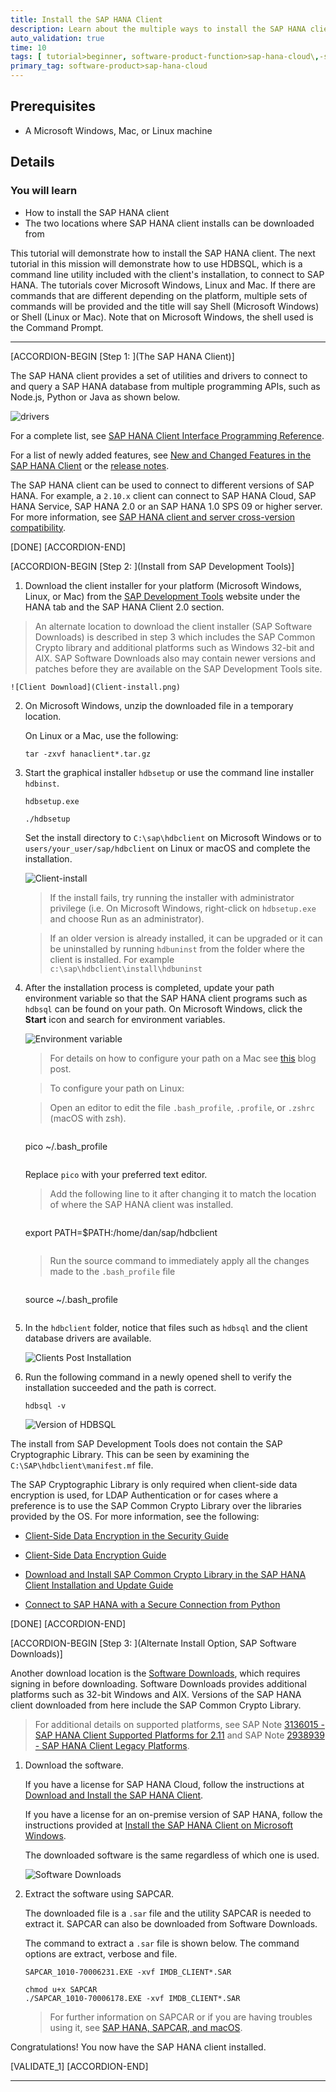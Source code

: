 ```yaml
---
title: Install the SAP HANA Client
description: Learn about the multiple ways to install the SAP HANA client.
auto_validation: true
time: 10
tags: [ tutorial>beginner, software-product-function>sap-hana-cloud\,-sap-hana-database, software-product>sap-hana, software-product>sap-hana\,-express-edition]
primary_tag: software-product>sap-hana-cloud
---
```


## Prerequisites
 - A Microsoft Windows, Mac, or Linux machine

## Details
### You will learn
  - How to install the SAP HANA client
  - The two locations where SAP HANA client installs can be downloaded from

This tutorial will demonstrate how to install the SAP HANA client.  The next tutorial in this mission will demonstrate how to use HDBSQL, which is a command line utility included with the client's installation, to connect to SAP HANA.  The tutorials  cover Microsoft Windows, Linux and Mac.  If there are commands that are different depending on the platform, multiple sets of commands will be provided and the title will say Shell (Microsoft Windows) or Shell (Linux or Mac).  Note that on Microsoft Windows, the shell used is the Command Prompt.

---

[ACCORDION-BEGIN [Step 1: ](The SAP HANA Client)]

The SAP HANA client provides a set of utilities and drivers to connect to and query a SAP HANA database from multiple programming APIs, such as Node.js, Python or Java as shown below.  

![drivers](drivers.png)  

For a complete list, see [SAP HANA Client Interface Programming Reference](https://help.sap.com/viewer/f1b440ded6144a54ada97ff95dac7adf/latest/en-US).  

For a list of newly added features, see [New and Changed Features in the SAP HANA Client](https://help.sap.com/viewer/79ae9d3916b84356a89744c65793b924/latest/en-US) or the [release notes](https://launchpad.support.sap.com/#/notes/2941449).

The SAP HANA client can be used to connect to different versions of SAP HANA.  For example, a `2.10.x` client can connect to SAP HANA Cloud, SAP HANA Service, SAP HANA 2.0 or an SAP HANA 1.0 SPS 09 or higher server.  For more information, see [SAP HANA client and server cross-version compatibility](https://launchpad.support.sap.com/#/notes/0001906576).

[DONE]
[ACCORDION-END]

[ACCORDION-BEGIN [Step 2: ](Install from SAP Development Tools)]

1. Download the client installer for your platform (Microsoft Windows, Linux, or Mac) from the [SAP Development Tools](https://tools.hana.ondemand.com/#hanatools) website under the HANA tab and the SAP HANA Client 2.0 section.
>An alternate location to download the client installer (SAP Software Downloads) is described in step 3 which includes the SAP Common Crypto library and additional platforms such as Windows 32-bit and AIX.  SAP Software Downloads also may contain newer versions and patches before they are available on the SAP Development Tools site.

    ![Client Download](Client-install.png)

2. On Microsoft Windows, unzip the downloaded file in a temporary location.

    On Linux or a Mac, use the following:

    ```Shell (Linux or Mac)
    tar -zxvf hanaclient*.tar.gz
    ```  

3. Start the graphical installer `hdbsetup` or use the command line installer `hdbinst`.  

    ```Shell (Microsoft Windows)
    hdbsetup.exe
    ```

    ```Shell (Linux or Mac)
    ./hdbsetup
    ```  

    Set the install directory to `C:\sap\hdbclient` on Microsoft Windows or to `users/your_user/sap/hdbclient` on Linux or macOS and complete the installation.  

    ![Client-install](client-installer.png)

    > If the install fails, try running the installer with administrator privilege (i.e. On Microsoft Windows, right-click on `hdbsetup.exe` and choose Run as an administrator).

    > If an older version is already installed, it can be upgraded or it can be uninstalled by running `hdbuninst` from the folder where the client is installed.  For example `c:\sap\hdbclient\install\hdbuninst`

4. After the installation process is completed, update your path environment variable so that the SAP HANA client programs such as `hdbsql` can be found on your path.  On Microsoft Windows, click the **Start** icon and search for environment variables.

    ![Environment variable](env-variable.png)


    >For details on how to configure your path on a Mac see [this](https://blogs.sap.com/2020/04/03/quick-tip-how-to-add-hdbsql-to-a-path-on-macos/) blog post.

    >To configure your path on Linux:

    >Open an editor to edit the file `.bash_profile`, `.profile`, or `.zshrc` (macOS with zsh).

    >```Shell (Linux or Mac)
    pico ~/.bash_profile
    >```
    Replace `pico` with your preferred text editor.

    >Add the following line to it after changing it to match the location of where the SAP HANA client was installed.

    >```Shell (Linux or Mac)
    export PATH=$PATH:/home/dan/sap/hdbclient
    >```

    >Run the source command to immediately apply all the changes made to the `.bash_profile` file

    >```Shell (Linux or Mac)
    source ~/.bash_profile
    >```

5. In the `hdbclient` folder, notice that files such as `hdbsql` and the client database drivers are available.  

    ![Clients Post Installation](Clients-post-installation.png)


6. Run the following command in a newly opened shell to verify the installation succeeded and the path is correct.

    ```Shell
    hdbsql -v
    ```

    ![Version of HDBSQL](command-Prompt.png)


The install from  SAP Development Tools does not contain the SAP Cryptographic Library.  This can be seen by examining the `C:\SAP\hdbclient\manifest.mf` file.  

The SAP Cryptographic Library is only required when client-side data encryption is used, for LDAP Authentication or for cases where a preference is to use the SAP Common Crypto Library over the libraries provided by the OS.  For more information, see the following:  

  - [Client-Side Data Encryption in the Security Guide](https://help.sap.com/viewer/b3ee5778bc2e4a089d3299b82ec762a7/latest/en-US/d7dc0b57c68d442ebc2af3815d9ea11e.html)  

  - [Client-Side Data Encryption Guide](https://help.sap.com/viewer/a7bd9a05faca4d6f8d26b1848a00a578/latest/en-US/101498bb299745b586007fcac404a966.html)  

  - [Download and Install SAP Common Crypto Library in the SAP HANA Client Installation and Update Guide](https://help.sap.com/viewer/8e208b44c0784f028b948958ef1d05e7/latest/en-US/463d3ceeb7404eca8762dfe74e9cff62.html)  

  - [Connect to SAP HANA with a Secure Connection from Python](hana-python-secure-connection)

[DONE]
[ACCORDION-END]


[ACCORDION-BEGIN [Step 3: ](Alternate Install Option, SAP Software Downloads)]

Another download location is the [Software Downloads](https://support.sap.com/en/my-support/software-downloads.html), which requires signing in before downloading.  Software Downloads provides additional platforms such as 32-bit Windows and AIX.  Versions of the SAP HANA client downloaded from here include the SAP Common Crypto Library.

> For additional details on supported platforms, see SAP Note [3136015 - SAP HANA Client Supported Platforms for 2.11](https://launchpad.support.sap.com/#/notes/3136015) and SAP Note [2938939 - SAP HANA Client Legacy Platforms](https://launchpad.support.sap.com/#/notes/2938939).

1. Download the software.  

    If you have a license for SAP HANA Cloud, follow the instructions at [Download and Install the SAP HANA Client](https://help.sap.com/viewer/db19c7071e5f4101837e23f06e576495/cloud/en-US/16155c86453943a5b62236535ecc7429.html).   

    If you have a license for an on-premise version of SAP HANA, follow the instructions provided at  [Install the SAP HANA Client on Microsoft Windows](https://help.sap.com/viewer/8e208b44c0784f028b948958ef1d05e7/latest/en-US/c5d4a5c3bb57101486b683177bee7725.html).   

    The downloaded software is the same regardless of which one is used.

    ![Software Downloads](softwareDownload.png)

2. Extract the software using SAPCAR.

    The downloaded file is a `.sar` file and the utility SAPCAR is needed to extract it.  SAPCAR can also be downloaded from Software Downloads.

    The command to extract a `.sar` file is shown below.  The command options are extract, verbose and file.

    ```Shell (Microsoft Windows Command Prompt)
    SAPCAR_1010-70006231.EXE -xvf IMDB_CLIENT*.SAR
    ```

    ```Shell (Linux or Mac)
    chmod u+x SAPCAR
    ./SAPCAR_1010-70006178.EXE -xvf IMDB_CLIENT*.SAR
    ```

    >For further information on SAPCAR or if you are having troubles using it, see [SAP HANA, SAPCAR, and macOS](https://blogs.sap.com/2020/03/18/sap-hana-sapcar-and-macos/).  

Congratulations! You now have the SAP HANA client installed.

[VALIDATE_1]
[ACCORDION-END]


---
